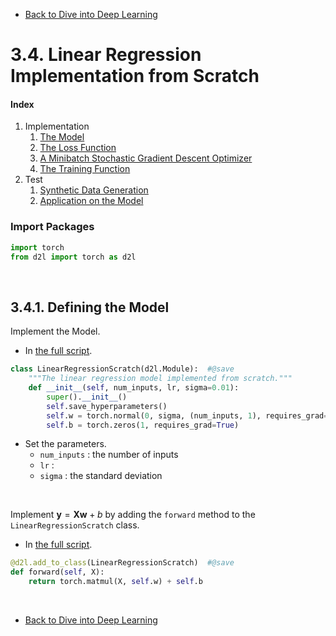 * [Back to Dive into Deep Learning](../../main.md)

# 3.4. Linear Regression Implementation from Scratch

#### Index
1. Implementation
   1. [The Model](#341-defining-the-model)
   2. [The Loss Function]()
   3. [A Minibatch Stochastic Gradient Descent Optimizer]()
   4. [The Training Function]()
2. Test
   1. [Synthetic Data Generation]()
   2. [Application on the Model]()


### Import Packages
```python
import torch
from d2l import torch as d2l
```

<br>

## 3.4.1. Defining the Model
Implement the Model.
- In [the full script](scripts/LinearRegressionScratch.py#L5).
```python
class LinearRegressionScratch(d2l.Module):  #@save
    """The linear regression model implemented from scratch."""
    def __init__(self, num_inputs, lr, sigma=0.01):
        super().__init__()
        self.save_hyperparameters()
        self.w = torch.normal(0, sigma, (num_inputs, 1), requires_grad=True)
        self.b = torch.zeros(1, requires_grad=True)
```
- Set the parameters.
  - ```num_inputs``` : the number of inputs
  - ```lr``` : 
  - ```sigma``` : the standard deviation

<br>

Implement $\mathbf{y}= \mathbf{X} \mathbf{w} + b$ by adding the ```forward``` method to the ```LinearRegressionScratch``` class.
- In [the full script](scripts/LinearRegressionScratch.py#L15).
```python
@d2l.add_to_class(LinearRegressionScratch)  #@save
def forward(self, X):
    return torch.matmul(X, self.w) + self.b
```




<br>

* [Back to Dive into Deep Learning](../../main.md)